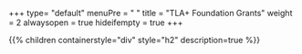 +++
type= "default"
menuPre = "<i class='fa-fw fas fa-building-columns'></i> "
title = "TLA+ Foundation Grants"
weight = 2
alwaysopen = true
hideifempty = true
+++

{{% children containerstyle="div" style="h2" description=true %}}